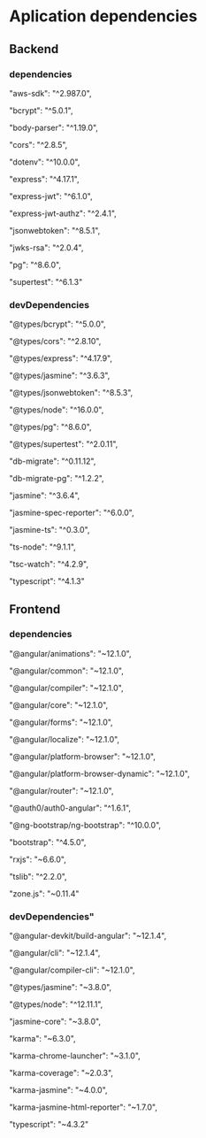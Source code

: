 # Aplication dependencies

## Backend
### dependencies
"aws-sdk": "^2.987.0",

"bcrypt": "^5.0.1",

"body-parser": "^1.19.0",

"cors": "^2.8.5",

"dotenv": "^10.0.0",

"express": "^4.17.1",

"express-jwt": "^6.1.0",

"express-jwt-authz": "^2.4.1",

"jsonwebtoken": "^8.5.1",

"jwks-rsa": "^2.0.4",

"pg": "^8.6.0",

"supertest": "^6.1.3"
  
### devDependencies
"@types/bcrypt": "^5.0.0",

"@types/cors": "^2.8.10",

"@types/express": "^4.17.9",

"@types/jasmine": "^3.6.3",

"@types/jsonwebtoken": "^8.5.3",

"@types/node": "^16.0.0",

"@types/pg": "^8.6.0",

"@types/supertest": "^2.0.11",

"db-migrate": "^0.11.12",

"db-migrate-pg": "^1.2.2",

"jasmine": "^3.6.4",

"jasmine-spec-reporter": "^6.0.0",

"jasmine-ts": "^0.3.0",

"ts-node": "^9.1.1",

"tsc-watch": "^4.2.9",

"typescript": "^4.1.3"

## Frontend

### dependencies
"@angular/animations": "~12.1.0",

"@angular/common": "~12.1.0",

"@angular/compiler": "~12.1.0",

"@angular/core": "~12.1.0",

"@angular/forms": "~12.1.0",

"@angular/localize": "~12.1.0",

"@angular/platform-browser": "~12.1.0",

"@angular/platform-browser-dynamic": "~12.1.0",

"@angular/router": "~12.1.0",

"@auth0/auth0-angular": "^1.6.1",

"@ng-bootstrap/ng-bootstrap": "^10.0.0",

"bootstrap": "^4.5.0",

"rxjs": "~6.6.0",

"tslib": "^2.2.0",

"zone.js": "~0.11.4"

 ### devDependencies"
 "@angular-devkit/build-angular": "~12.1.4",

"@angular/cli": "~12.1.4",

"@angular/compiler-cli": "~12.1.0",

"@types/jasmine": "~3.8.0",

"@types/node": "^12.11.1",

"jasmine-core": "~3.8.0",

"karma": "~6.3.0",

"karma-chrome-launcher": "~3.1.0",

"karma-coverage": "~2.0.3",

"karma-jasmine": "~4.0.0",

"karma-jasmine-html-reporter": "~1.7.0",

"typescript": "~4.3.2"
